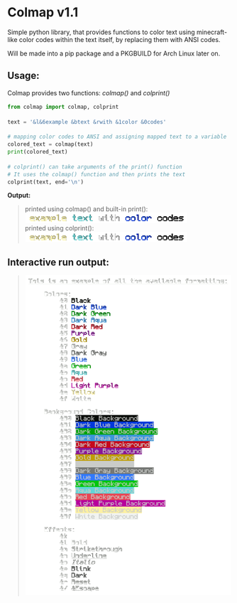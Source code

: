 # Colmap v1.1
Simple python library, that provides functions to color text using minecraft-like color codes within the text itself, by replacing them with ANSI codes.

Will be made into a pip package and a PKGBUILD for Arch Linux later on.
## Usage:
Colmap provides two functions: _colmap()_ and _colprint()_
```python
from colmap import colmap, colprint

text = '&l&6example &btext &rwith &1color &0codes'

# mapping color codes to ANSI and assigning mapped text to a variable
colored_text = colmap(text)
print(colored_text)

# colprint() can take arguments of the print() function
# It uses the colmap() function and then prints the text
colprint(text, end='\n')
```
**Output:**

> printed using colmap() and built-in print(): <br />
![](./README_files/example_output.png)<br />
> printed using colprint(): <br />
![](./README_files/example_output.png)<br />

## Interactive run output:

> ![](./README_files/interactive_output.gif)
